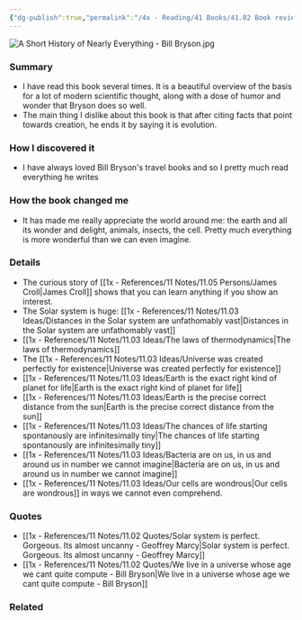 ```yaml
---
{"dg-publish":true,"permalink":"/4x - Reading/41 Books/41.02 Book reviews/A Short History of Nearly Everything - Bill Bryson/","title":"A Short History of Nearly Everything - Bill Bryson","noteIcon":"","created":"2023-08-28T19:40:37.332+03:00","updated":"2024-02-14T20:17:41.094+03:00"}
---
```


![A Short History of Nearly Everything - Bill Bryson.jpg](/img/user/4x%20-%20Reading/41%20Books/41.02%20Book%20reviews/A%20Short%20History%20of%20Nearly%20Everything%20-%20Bill%20Bryson.jpg)
### Summary
- I have read this book several times. It is a beautiful overview of the basis for a lot of modern scientific thought, along with a dose of humor and wonder that Bryson does so well.
- The main thing I dislike about this book is that after citing facts that point towards creation, he ends it by saying it is evolution.

### How I discovered it
- I have always loved Bill Bryson's travel books and so I pretty much read everything he writes

### How the book changed me
- It has made me really appreciate the world around me: the earth and all its wonder and delight, animals, insects, the cell. Pretty much everything is more wonderful than we can even imagine.

### Details
- The curious story of [[1x - References/11 Notes/11.05 Persons/James Croll\|James Croll]] shows that you can learn anything if you show an interest.
- The Solar system is huge:  [[1x - References/11 Notes/11.03 Ideas/Distances in the Solar system are unfathomably vast\|Distances in the Solar system are unfathomably vast]]
- [[1x - References/11 Notes/11.03 Ideas/The laws of thermodynamics\|The laws of thermodynamics]]
- The [[1x - References/11 Notes/11.03 Ideas/Universe was created perfectly for existence\|Universe was created perfectly for existence]]
- [[1x - References/11 Notes/11.03 Ideas/Earth is the exact right kind of planet for life\|Earth is the exact right kind of planet for life]]
- [[1x - References/11 Notes/11.03 Ideas/Earth is the precise correct distance from the sun\|Earth is the precise correct distance from the sun]]
- [[1x - References/11 Notes/11.03 Ideas/The chances of life starting spontanously are infinitesimally tiny\|The chances of life starting spontanously are infinitesimally tiny]]
- [[1x - References/11 Notes/11.03 Ideas/Bacteria are on us, in us and around us in number we cannot imagine\|Bacteria are on us, in us and around us in number we cannot imagine]]
- [[1x - References/11 Notes/11.03 Ideas/Our cells are wondrous\|Our cells are wondrous]] in ways we cannot even comprehend.

### Quotes
- [[1x - References/11 Notes/11.02 Quotes/Solar system is perfect. Gorgeous. Its almost uncanny - Geoffrey Marcy\|Solar system is perfect. Gorgeous. Its almost uncanny - Geoffrey Marcy]]
- [[1x - References/11 Notes/11.02 Quotes/We live in a universe whose age we cant quite compute - Bill Bryson\|We live in a universe whose age we cant quite compute - Bill Bryson]]
### Related

